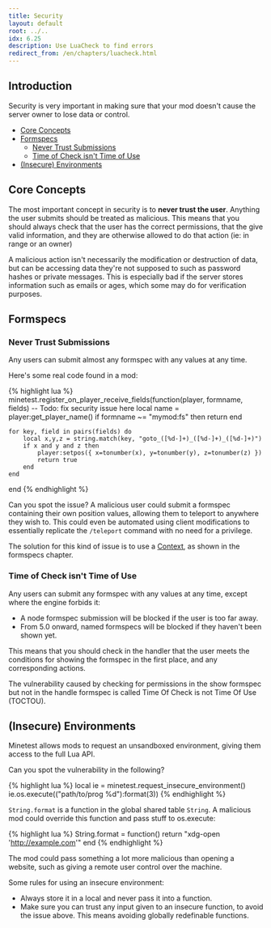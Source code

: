 ```yaml
---
title: Security
layout: default
root: ../..
idx: 6.25
description: Use LuaCheck to find errors
redirect_from: /en/chapters/luacheck.html
---
```


## Introduction

Security is very important in making sure that your mod doesn't cause the server
owner to lose data or control.

* [Core Concepts](#core-concepts)
* [Formspecs](#formspecs)
    * [Never Trust Submissions](#never-trust-submissions)
    * [Time of Check isn't Time of Use](#time_of_check_isnt_time_of_use)
* [(Insecure) Environments](#insecure-environments)

## Core Concepts

The most important concept in security is to **never trust the user**.
Anything the user submits should be treated as malicious.
This means that you should always check that the user has the correct permissions,
that the give valid information, and they are otherwise allowed to do that action
(ie: in range or an owner)

A malicious action isn't necessarily the modification or destruction of data,
but can be accessing data they're not supposed to such as password hashes or
private messages.
This is especially bad if the server stores information such as emails or ages,
which some may do for verification purposes.

## Formspecs

### Never Trust Submissions

Any users can submit almost any formspec with any values at any time.

Here's some real code found in a mod:

{% highlight lua %}
minetest.register_on_player_receive_fields(function(player, formname, fields)
    -- Todo: fix security issue here
    local name = player:get_player_name()
    if formname ~= "mymod:fs" then
        return
    end

    for key, field in pairs(fields) do
        local x,y,z = string.match(key, "goto_([%d-]+)_([%d-]+)_([%d-]+)")
        if x and y and z then
            player:setpos({ x=tonumber(x), y=tonumber(y), z=tonumber(z) })
            return true
        end
    end
end
{% endhighlight %}

Can you spot the issue? A malicious user could submit a formspec containing
their own position values, allowing them to teleport to anywhere they wish to.
This could even be automated using client modifications to essentially replicate
the `/teleport` command with no need for a privilege.

The solution for this kind of issue is to use a
[Context](../players/formspecs.html#contexts), as shown in
the formspecs chapter.

### Time of Check isn't Time of Use

Any users can submit any formspec with any values at any time, except where the
engine forbids it:

* A node formspec submission will be blocked if the user is too far away.
* From 5.0 onward, named formspecs will be blocked if they haven't been shown yet.

This means that you should check in the handler that the user meets the
conditions for showing the formspec in the first place, and any corresponding
actions.

The vulnerability caused by checking for permissions in the show formspec but not
in the handle formspec is called Time Of Check is not Time Of Use (TOCTOU).


## (Insecure) Environments

Minetest allows mods to request an unsandboxed environment, giving them access
to the full Lua API.

Can you spot the vulnerability in the following?

{% highlight lua %}
local ie = minetest.request_insecure_environment()
ie.os.execute(("path/to/prog %d"):format(3))
{% endhighlight %}

`String.format` is a function in the global shared table `String`.
A malicious mod could override this function and pass stuff to os.execute:

{% highlight lua %}
String.format = function()
    return "xdg-open 'http://example.com'"
end
{% endhighlight %}

The mod could pass something a lot more malicious than opening a website, such
as giving a remote user control over the machine.

Some rules for using an insecure environment:

* Always store it in a local and never pass it into a function.
* Make sure you can trust any input given to an insecure function, to avoid the
  issue above. This means avoiding globally redefinable functions.
